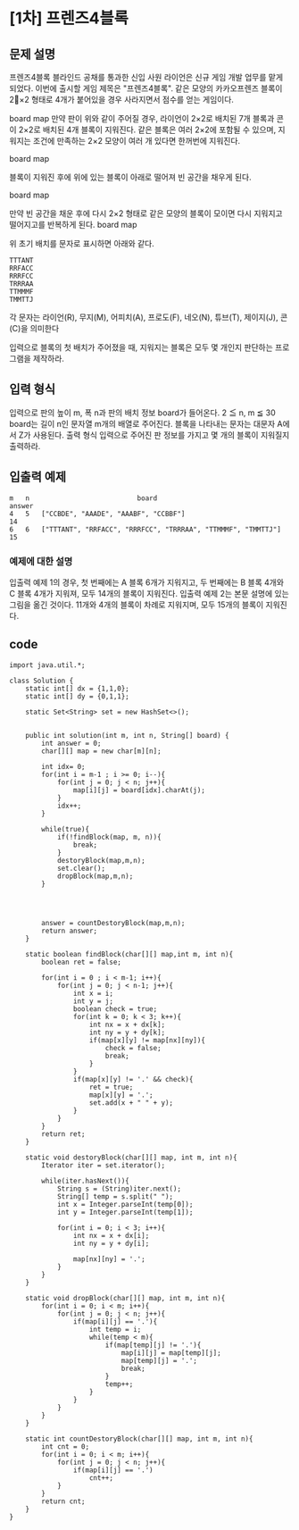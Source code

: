 # [1차] 프렌즈4블록
## 문제 설명
프렌즈4블록
블라인드 공채를 통과한 신입 사원 라이언은 신규 게임 개발 업무를 맡게 되었다. 이번에 출시할 게임 제목은 "프렌즈4블록".
같은 모양의 카카오프렌즈 블록이 2×2 형태로 4개가 붙어있을 경우 사라지면서 점수를 얻는 게임이다.

board map
만약 판이 위와 같이 주어질 경우, 라이언이 2×2로 배치된 7개 블록과 콘이 2×2로 배치된 4개 블록이 지워진다. 같은 블록은 여러 2×2에 포함될 수 있으며, 지워지는 조건에 만족하는 2×2 모양이 여러 개 있다면 한꺼번에 지워진다.

board map

블록이 지워진 후에 위에 있는 블록이 아래로 떨어져 빈 공간을 채우게 된다.

board map

만약 빈 공간을 채운 후에 다시 2×2 형태로 같은 모양의 블록이 모이면 다시 지워지고 떨어지고를 반복하게 된다.
board map

위 초기 배치를 문자로 표시하면 아래와 같다.
```
TTTANT
RRFACC
RRRFCC
TRRRAA
TTMMMF
TMMTTJ
```
각 문자는 라이언(R), 무지(M), 어피치(A), 프로도(F), 네오(N), 튜브(T), 제이지(J), 콘(C)을 의미한다

입력으로 블록의 첫 배치가 주어졌을 때, 지워지는 블록은 모두 몇 개인지 판단하는 프로그램을 제작하라.

## 입력 형식
입력으로 판의 높이 m, 폭 n과 판의 배치 정보 board가 들어온다.
2 ≦ n, m ≦ 30
board는 길이 n인 문자열 m개의 배열로 주어진다. 블록을 나타내는 문자는 대문자 A에서 Z가 사용된다.
출력 형식
입력으로 주어진 판 정보를 가지고 몇 개의 블록이 지워질지 출력하라.

## 입출력 예제
```
m	n	                        board	                                answer
4	5	["CCBDE", "AAADE", "AAABF", "CCBBF"]	                        14
6	6	["TTTANT", "RRFACC", "RRRFCC", "TRRRAA", "TTMMMF", "TMMTTJ"]	15
```
### 예제에 대한 설명
입출력 예제 1의 경우, 첫 번째에는 A 블록 6개가 지워지고, 두 번째에는 B 블록 4개와 C 블록 4개가 지워져, 모두 14개의 블록이 지워진다.
입출력 예제 2는 본문 설명에 있는 그림을 옮긴 것이다. 11개와 4개의 블록이 차례로 지워지며, 모두 15개의 블록이 지워진다.


## code
```
import java.util.*;

class Solution {
    static int[] dx = {1,1,0};
    static int[] dy = {0,1,1};
        
    static Set<String> set = new HashSet<>();
    
    
    public int solution(int m, int n, String[] board) {
        int answer = 0;
        char[][] map = new char[m][n];
        
        int idx= 0;
        for(int i = m-1 ; i >= 0; i--){
            for(int j = 0; j < n; j++){
                map[i][j] = board[idx].charAt(j);
            }
            idx++;
        }
        
        while(true){
            if(!findBlock(map, m, n)){
                break;
            }
            destoryBlock(map,m,n);
            set.clear(); 
            dropBlock(map,m,n);
        }

        
        
        
        answer = countDestoryBlock(map,m,n);
        return answer;
    }
    
    static boolean findBlock(char[][] map,int m, int n){
        boolean ret = false;
        
        for(int i = 0 ; i < m-1; i++){
            for(int j = 0; j < n-1; j++){
                int x = i;
                int y = j;
                boolean check = true;
                for(int k = 0; k < 3; k++){
                    int nx = x + dx[k];
                    int ny = y + dy[k];
                    if(map[x][y] != map[nx][ny]){
                        check = false;
                        break;
                    }
                }
                if(map[x][y] != '.' && check){
                    ret = true;
                    map[x][y] = '.';
                    set.add(x + " " + y);
                }
            }
        }
        return ret;
    }
    
    static void destoryBlock(char[][] map, int m, int n){
        Iterator iter = set.iterator();
        
        while(iter.hasNext()){
            String s = (String)iter.next();
            String[] temp = s.split(" ");
            int x = Integer.parseInt(temp[0]);
            int y = Integer.parseInt(temp[1]);
            
            for(int i = 0; i < 3; i++){
                int nx = x + dx[i];
                int ny = y + dy[i];
                
                map[nx][ny] = '.';
            }
        }
    }
    
    static void dropBlock(char[][] map, int m, int n){
        for(int i = 0; i < m; i++){
            for(int j = 0; j < n; j++){
                if(map[i][j] == '.'){
                    int temp = i;
                    while(temp < m){
                        if(map[temp][j] != '.'){
                            map[i][j] = map[temp][j];
                            map[temp][j] = '.';
                            break;
                        }
                        temp++;
                    }
                }
            }
        }
    }
    
    static int countDestoryBlock(char[][] map, int m, int n){
        int cnt = 0;
        for(int i = 0; i < m; i++){
            for(int j = 0; j < n; j++){
                if(map[i][j] == '.')
                    cnt++;
            }
        }
        return cnt;
    }
}
```
